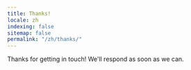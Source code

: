 ```yaml
---
title: Thanks!
locale: zh
indexing: false
sitemap: false
permalink: "/zh/thanks/"
---
```


Thanks for getting in touch! We'll respond as soon as we can.
